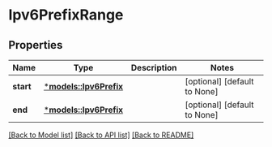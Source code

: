 # Ipv6PrefixRange

## Properties
Name | Type | Description | Notes
------------ | ------------- | ------------- | -------------
**start** | [***models::Ipv6Prefix**](Ipv6Prefix.md) |  | [optional] [default to None]
**end** | [***models::Ipv6Prefix**](Ipv6Prefix.md) |  | [optional] [default to None]

[[Back to Model list]](../README.md#documentation-for-models) [[Back to API list]](../README.md#documentation-for-api-endpoints) [[Back to README]](../README.md)


